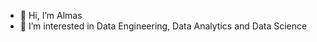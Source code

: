 - 👋 Hi, I’m Almas
- 👀 I’m interested in Data Engineering, Data Analytics and Data Science

<!---
Almas1989/Almas1989 is a ✨ special ✨ repository because its `README.md` (this file) appears on your GitHub profile.
You can click the Preview link to take a look at your changes.
--->
